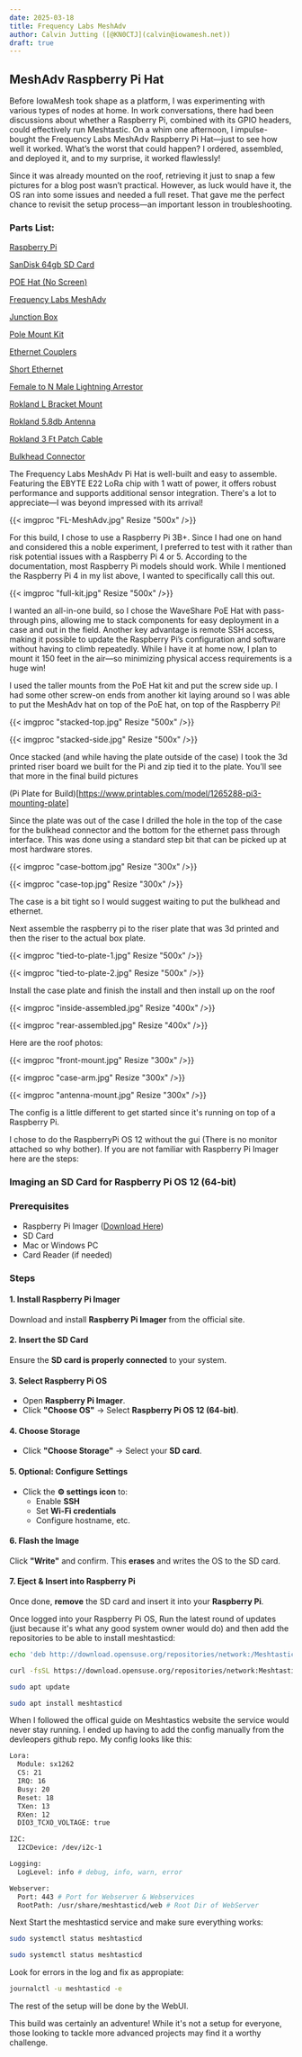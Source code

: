 ```yaml
---
date: 2025-03-18
title: Frequency Labs MeshAdv
author: Calvin Jutting ([@KN0CTJ](calvin@iowamesh.net))
draft: true
---
```


## MeshAdv Raspberry Pi Hat

Before IowaMesh took shape as a platform, I was experimenting with various types of nodes at home. In work conversations, there had been discussions about whether a Raspberry Pi, combined with its GPIO headers, could effectively run Meshtastic. On a whim one afternoon, I impulse-bought the Frequency Labs MeshAdv Raspberry Pi Hat—just to see how well it worked. What’s the worst that could happen? I ordered, assembled, and deployed it, and to my surprise, it worked flawlessly!

Since it was already mounted on the roof, retrieving it just to snap a few pictures for a blog post wasn’t practical. However, as luck would have it, the OS ran into some issues and needed a full reset. That gave me the perfect chance to revisit the setup process—an important lesson in troubleshooting.

### Parts List:  

[Raspberry Pi](https://a.co/d/dav54Wf)

[SanDisk 64gb SD Card](https://a.co/d/gKRqXyp)

[POE Hat (No Screen)](https://a.co/d/eOM6Ayk)

[Frequency Labs MeshAdv](https://www.etsy.com/listing/1849074257/meshadv-pi-hat-v11-fully-assembled-1?ref=shop_home_active_1&frs=1&crt=1&sts=1&logging_key=3db84228d9638c35cc4af2e7096c8451da307b81%3A1849074257)

[Junction Box](https://a.co/d/bO9cgTE)

[Pole Mount Kit](https://a.co/d/gs8SgeZ)

[Ethernet Couplers](https://a.co/d/0WGoBfZ)

[Short Ethernet](https://a.co/d/fHyvkJc)

[Female to N Male Lightning Arrestor](https://a.co/d/23wadEo)

[Rokland L Bracket Mount](https://store.rokland.com/products/l-mount-replacement-bracket-for-rokland-6-8-dbi-n-female-bulkhead-antennas)

[Rokland 5.8db Antenna](https://store.rokland.com/collections/802-11ah-wi-fi-halow/products/5-8-dbi-n-male-omni-outdoor-915-mhz-antenna-large-profile-32-height-for-helium-rak-miner-2-nebra-indoor-bobcat)

[Rokland 3 Ft Patch Cable](https://store.rokland.com/collections/n-male-to-n-male-coaxial-cables/products/3-ft-antenna-extension-coaxial-cable-n-male-to-n-male-rfc-400-low-loss-milesight-nebra-outdoor)

[Bulkhead Connector](https://a.co/d/cQ2Abnd)

The Frequency Labs MeshAdv Pi Hat is well-built and easy to assemble. Featuring the EBYTE E22 LoRa chip with 1 watt of power, it offers robust performance and supports additional sensor integration. There's a lot to appreciate—I was beyond impressed with its arrival!

{{< imgproc "FL-MeshAdv.jpg" Resize "500x" />}}

For this build, I chose to use a Raspberry Pi 3B+. Since I had one on hand and considered this a noble experiment, I preferred to test with it rather than risk potential issues with a Raspberry Pi 4 or 5. According to the documentation, most Raspberry Pi models should work. While I mentioned the Raspberry Pi 4 in my list above, I wanted to specifically call this out.

{{< imgproc "full-kit.jpg" Resize "500x" />}}

I wanted an all-in-one build, so I chose the WaveShare PoE Hat with pass-through pins, allowing me to stack components for easy deployment in a case and out in the field. Another key advantage is remote SSH access, making it possible to update the Raspberry Pi’s configuration and software without having to climb repeatedly. While I have it at home now, I plan to mount it 150 feet in the air—so minimizing physical access requirements is a huge win!

I used the taller mounts from the PoE Hat kit and put the screw side up. I had some other screw-on ends from another kit laying around so I was able to put the MeshAdv hat on top of the PoE hat, on top of the Raspberry Pi! 

{{< imgproc "stacked-top.jpg" Resize "500x" />}}


{{< imgproc "stacked-side.jpg" Resize "500x" />}}


Once stacked (and while having the plate outside of the case) I took the 3d printed riser board we built for the Pi and zip tied it to the plate. You’ll see that more in the final build pictures


(Pi Plate for Build)[https://www.printables.com/model/1265288-pi3-mounting-plate]




Since the plate was out of the case I drilled the hole in the top of the case for the bulkhead connector and the bottom for the ethernet pass through interface. This was done using a standard step bit that can be picked up at most hardware stores.


{{< imgproc "case-bottom.jpg" Resize "300x" />}}


{{< imgproc "case-top.jpg" Resize "300x" />}}


The case is a bit tight so I would suggest waiting to put the bulkhead and ethernet.


Next assemble the raspberry pi to the riser plate that was 3d printed and then the riser to the actual box plate.


{{< imgproc "tied-to-plate-1.jpg" Resize "500x" />}}


{{< imgproc "tied-to-plate-2.jpg" Resize "500x" />}}


Install the case plate and finish the install and then install up on the roof


{{< imgproc "inside-assembled.jpg" Resize "400x" />}}


{{< imgproc "rear-assembled.jpg" Resize "400x" />}}


Here are the roof photos:


{{< imgproc "front-mount.jpg" Resize "300x" />}}


{{< imgproc "case-arm.jpg" Resize "300x" />}}


{{< imgproc "antenna-mount.jpg" Resize "300x" />}}

The config is a little different to get started since it's running on top of a Raspberry Pi.

I chose to do the RaspberryPi OS 12 without the gui (There is no monitor attached so why bother). If you are not familiar with Raspberry Pi Imager here are the steps:

### Imaging an SD Card for Raspberry Pi OS 12 (64-bit)

### Prerequisites
- Raspberry Pi Imager ([Download Here](https://www.raspberrypi.com/software/))
- SD Card
- Mac or Windows PC
- Card Reader (if needed)

### Steps

#### 1. Install Raspberry Pi Imager
Download and install **Raspberry Pi Imager** from the official site.

#### 2. Insert the SD Card
Ensure the **SD card is properly connected** to your system.

#### 3. Select Raspberry Pi OS
- Open **Raspberry Pi Imager**.
- Click **"Choose OS"** → Select **Raspberry Pi OS 12 (64-bit)**.

#### 4. Choose Storage
- Click **"Choose Storage"** → Select your **SD card**.

#### 5. Optional: Configure Settings
- Click the **⚙️ settings icon** to:
  - Enable **SSH**
  - Set **Wi-Fi credentials**
  - Configure hostname, etc.

#### 6. Flash the Image
Click **"Write"** and confirm. This **erases** and writes the OS to the SD card.

#### 7. Eject & Insert into Raspberry Pi
Once done, **remove** the SD card and insert it into your **Raspberry Pi**.


Once logged into your Raspberry Pi OS, Run the latest round of updates (just because it's what any good system owner would do) and then add the repositories to be able to install meshtasticd:
```bash
echo 'deb http://download.opensuse.org/repositories/network:/Meshtastic:/beta/Raspbian_12/ /' | sudo tee /etc/apt/sources.list.d/network:Meshtastic:beta.list

curl -fsSL https://download.opensuse.org/repositories/network:Meshtastic:beta/Raspbian_12/Release.key | gpg --dearmor | sudo tee /etc/apt/trusted.gpg.d/network_Meshtastic_beta.gpg > /dev/null

sudo apt update

sudo apt install meshtasticd
```

When I followed the offical guide on Meshtastics website the service would never stay running. I ended up having to add the config manually from the devleopers github repo. My config looks like this:

```bash
Lora:
  Module: sx1262
  CS: 21
  IRQ: 16
  Busy: 20
  Reset: 18
  TXen: 13
  RXen: 12
  DIO3_TCXO_VOLTAGE: true

I2C:
  I2CDevice: /dev/i2c-1

Logging:
  LogLevel: info # debug, info, warn, error

Webserver:
  Port: 443 # Port for Webserver & Webservices
  RootPath: /usr/share/meshtasticd/web # Root Dir of WebServer
```

Next Start the meshtasticd service and make sure everything works:

```bash
sudo systemctl status meshtasticd

sudo systemctl status meshtasticd
```

Look for errors in the log and fix as appropiate:

```bash
journalctl -u meshtasticd -e
```

The rest of the setup will be done by the WebUI.

This build was certainly an adventure! While it's not a setup for everyone, those looking to tackle more advanced projects may find it a worthy challenge. 